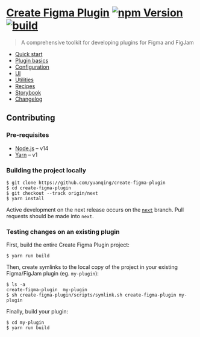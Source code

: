 # [Create Figma Plugin](https://yuanqing.github.io/create-figma-plugin/) [![npm Version](https://img.shields.io/npm/v/create-figma-plugin?cacheSeconds=1800)](https://npmjs.com/package/create-figma-plugin) [![build](https://img.shields.io/github/workflow/status/yuanqing/create-figma-plugin/build?cacheSeconds=1800)](https://github.com/yuanqing/create-figma-plugin/actions?query=workflow%3Abuild)

> A comprehensive toolkit for developing plugins for Figma and FigJam

- [Quick start](https://yuanqing.github.io/create-figma-plugin/#quick-start)
- [Plugin basics](https://yuanqing.github.io/create-figma-plugin/#plugin-basics)
- [Configuration](https://yuanqing.github.io/create-figma-plugin/#configuration)
- [UI](https://yuanqing.github.io/create-figma-plugin/#ui-1)
- [Utilities](https://yuanqing.github.io/create-figma-plugin/#utilities)
- [Recipes](https://yuanqing.github.io/create-figma-plugin/#recipes)
- [Storybook](https://yuanqing.github.io/create-figma-plugin/ui/)
- [Changelog](/CHANGELOG.md#readme)

## Contributing

### Pre-requisites

- [Node.js](https://nodejs.org) – v14
- [Yarn](https://classic.yarnpkg.com) – v1

### Building the project locally

```
$ git clone https://github.com/yuanqing/create-figma-plugin
$ cd create-figma-plugin
$ git checkout --track origin/next
$ yarn install
```

Active development on the next release occurs on the [`next`](https://github.com/yuanqing/create-figma-plugin/tree/next) branch. Pull requests should be made into `next`.

### Testing changes on an existing plugin

First, build the entire Create Figma Plugin project:

```
$ yarn run build
```

Then, create symlinks to the local copy of the project in your existing Figma/FigJam plugin (eg. `my-plugin`):

```
$ ls -a
create-figma-plugin  my-plugin
$ sh create-figma-plugin/scripts/symlink.sh create-figma-plugin my-plugin
```

Finally, build your plugin:

```
$ cd my-plugin
$ yarn run build
```
